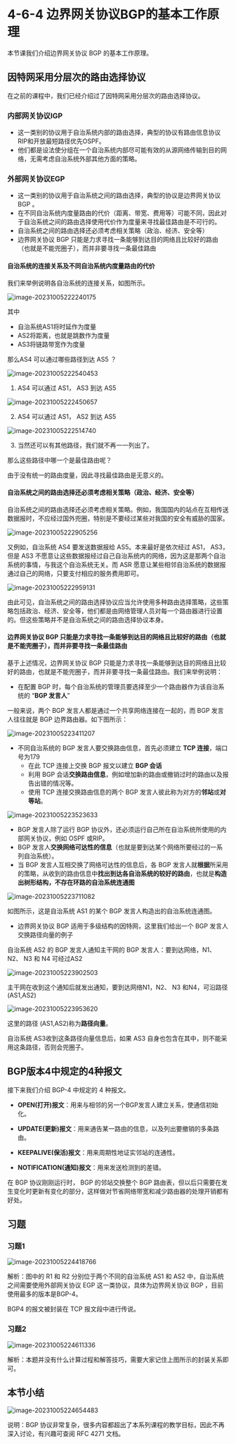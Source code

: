 # 4-6-4 边界网关协议BGP的基本工作原理

本节课我们介绍边界网关协议 BGP 的基本工作原理。

## 因特网采用分层次的路由选择协议

在之前的课程中，我们已经介绍过了因特网采用分层次的路由选择协议。

### 内部网关协议IGP

- 这一类别的协议用于自治系统内部的路由选择，典型的协议有路由信息协议RIP和开放最短路径优先OSPF。
- 他们都是设法使分组在一个自治系统内部尽可能有效的从源网络传输到目的网络，无需考虑自治系统外部其他方面的策略。

### 外部网关协议EGP

- 这一类别的协议用于自治系统之间的路由选择，典型的协议是边界网关协议 BGP 。
- 在不同自治系统内度量路由的代价（距离、带宽、费用等）可能不同，因此对于自治系统之间的路由选择使用代价作为度量来寻找最佳路由是不可行的。
- 自治系统之间的路由选择还必须考虑相关策略（政治、经济、安全等）
- 边界网关协议 BGP 只能是力求寻找一条能够到达目的网络且比较好的路由（也就是不能兜圈子），而并非要寻找一条最佳路由

#### 自治系统的连接关系及不同自治系统内度量路由的代价

我们来举例说明各自治系统的连接关系，如图所示。

![image-20231005222240175](./assets/image-20231005222240175.png)

其中

- 自治系统AS1将时延作为度量
- AS2将距离，也就是跳数作为度量
- AS3将链路带宽作为度量

那么AS4 可以通过哪些路径到达 AS5 ？

![image-20231005222540453](./assets/image-20231005222540453.png)

1.  AS4 可以通过 AS1， AS3 到达 AS5 

   ![image-20231005222450657](./assets/image-20231005222450657.png)

2.  AS4 可以通过 AS1， AS2 到达 AS5

   ![image-20231005222514740](./assets/image-20231005222514740.png)

3. 当然还可以有其他路径，我们就不再一一列出了。

那么这些路径中哪一个是最佳路由呢？

由于没有统一的路由度量，因此寻找最佳路由是无意义的。

#### 自治系统之间的路由选择还必须考虑相关策略（政治、经济、安全等）

自治系统之间的路由选择还必须考虑相关策略。例如，我国国内的站点在互相传送数据报时，不应经过国外兜圈，特别是不要经过某些对我国的安全有威胁的国家。

![image-20231005222905256](./assets/image-20231005222905256.png)

又例如，自治系统 AS4 要发送数据报给 AS5。本来最好是依次经过 AS1， AS3，但是 AS3 不愿意让这些数据报经过自己自治系统内的网络，因为这是那两个自治系统的事情，与我这个自治系统无关。而 ASR 愿意让某些相邻自治系统的数据报通过自己的网络，只要支付相应的服务费用即可。

![image-20231005222959131](./assets/image-20231005222959131.png)

由此可见，自治系统之间的路由选择协议应当允许使用多种路由选择策略，这些策略包括政治、经济、安全等，他们都是由网络管理人员对每一个路由器进行设置的。但这些策略并不是自治系统之间的路由选择协议本身。

#### 边界网关协议 BGP 只能是力求寻找一条能够到达目的网络且比较好的路由（也就是不能兜圈子），而并非要寻找一条最佳路由

基于上述情况，边界网关协议 BGP 只能是力求寻找一条能够到达目的网络且比较好的路由，也就是不能兜圈子，而并非要寻找一条最佳路由。我们来举例说明：

- 在配置 BGP 时，每个自治系统的管理员要选择至少一个路由器作为该自治系统的 “**BGP 发言人**”

一般来说，两个 BGP 发言人都是通过一个共享网络连接在一起的，而 BGP 发言人往往就是 BGP 边界路由器。如下图所示：

![image-20231005223411207](./assets/image-20231005223411207.png)

- 不同自治系统的 BGP 发言人要交换路由信息，首先必须建立 **TCP 连接**，端口号为179
  - 在此 TCP 连接上交换 BGP 报文以建立 **BGP 会话**
  - 利用 BGP 会话**交换路由信息**，例如增加新的路由或撤销过时的路由以及报告出错的情况等。
  - 使用 TCP 连接交换路由信息的两个 BGP 发言人彼此称为对方的**邻站**或**对等站**。

![image-20231005223523633](./assets/image-20231005223523633.png)

- BGP 发言人除了运行 BGP 协议外，还必须运行自己所在自治系统所使用的内部网关协议，例如 OSPF 或RIP。 
- BGP 发言人**交换网络可达性的信息**（也就是要到达某个网络所要经过的一系列自治系统）。
- 当 BGP 发言人互相交换了网络可达性的信息后，各 BGP 发言人就**根据**所采用的策略，从收到的路由信息中**找出到达各自治系统的较好的路由**，也就是**构造出树形结构，不存在环路的自治系统连通图**

![image-20231005223711082](./assets/image-20231005223711082.png)

如图所示，这是自治系统 AS1 的某个 BGP 发言人构造出的自治系统连通图。

- 边界网关协议 BGP 适用于多级结构的因特网，这里我们给出一个 BGP 发言人交换路径向量的例子

自治系统 AS2 的 BGP 发言人通知主干网的 BGP 发言人：要到达网络，N1、N2、 N3 和 N4 可经过AS2

![image-20231005223902503](./assets/image-20231005223902503.png)

主干网在收到这个通知后就发出通知，要到达网络N1，N2、 N3 和N4，可沿路径 (AS1,AS2)

![image-20231005223953620](./assets/image-20231005223953620.png)

这里的路径 (AS1,AS2)称为**路径向量**。

自治系统 AS3收到这条路径向量信息后，如果 AS3 自身也包含在其中，则不能采用这条路径，否则会兜圈子。

## BGP版本4中规定的4种报文

接下来我们介绍 BGP-4 中规定的 4 种报文。

- **OPEN(打开)报文**：用来与相邻的另一个BGP发言人建立关系，使通信初始化。

- **UPDATE(更新)报文**：用来通告某一路由的信息，以及列出要撤销的多条路由。

- **KEEPALIVE(保活)报文**：用来周期性地证实邻站的连通性。

- **NOTIFICATION(通知)报文**：用来发送检测到的差错。

在 BGP 协议刚刚运行时， BGP 的邻站交换整个 BGP 路由表，但以后只需要在发生变化时更新有变化的部分，这样做对节省网络带宽和减少路由器的处理开销都有好处。

## 习题

### 习题1

![image-20231005224418766](./assets/image-20231005224418766.png)

解析：图中的 R1 和 R2 分别位于两个不同的自治系统 AS1 和 AS2 中，自治系统之间需要使用外部网关协议 EGP 这一类协议，具体为边界网关协议 BGP ，目前使用最多的版本是BGP-4。

BGP4 的报文被封装在 TCP 报文段中进行传说。

### 习题2

![image-20231005224611336](./assets/image-20231005224611336.png)

解析：本题并没有什么计算过程和解答技巧，需要大家记住上图所示的封装关系即可。

## 本节小结

![image-20231005224654483](./assets/image-20231005224654483.png)

说明：BGP 协议非常复杂，很多内容都超出了本系列课程的教学目标，因此不再深入讨论，有兴趣可查阅 RFC 4271 文档。